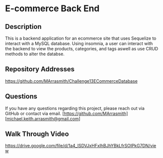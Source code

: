 # E-commerce Back End

## Description 
This is a backend application for an ecommerce site that uses Sequelize to interact with a MySQL database. Using insomnia, a user can interact with the backend to view the products, categories, and tags aswell as use CRUD methods to alter the databse.

## Repository Addresses
https://github.com/MArrasmith/Challenge13ECommerceDatabase

 ## Questions
If you have any questions regarding this project, please reach out via GitHub or contact via email.
[https://github.com/MArrasmith]
[michael.keith.arrasmith@gmail.com]

## Walk Through Video
https://drive.google.com/file/d/1a4_ISDVJxHFxIhBJhYBkLfrSOIPkG7DN/view